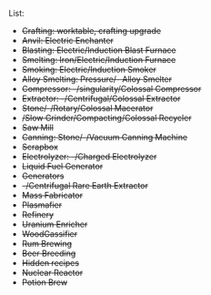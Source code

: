 List:

- ~~Crafting: worktable, crafting upgrade~~
- ~~Anvil: Electric Enchanter~~
- ~~Blasting: Electric/Induction Blast Furnace~~
- ~~Smelting: Iron/Electric/Induction Furnace~~
- ~~Smoking: Electric/Induction Smoker~~
- ~~Alloy Smelting: Pressure/- Alloy Smelter~~
- ~~Compressor: -/singularity/Colossal Compressor~~
- ~~Extractor: -/Centrifugal/Colossal Extractor~~
- ~~Stone/-/Rotary/Colossal Macerator~~
- ~~/Slow Grinder/Compacting/Colossal Recycler~~
- ~~Saw Mill~~
- ~~Canning: Stone/-/Vacuum Canning Machine~~
- ~~Scrapbox~~
- ~~Electrolyzer: -/Charged Electrolyzer~~
- ~~Liquid Fuel Generator~~
- ~~Generators~~
- ~~-/Centrifugal Rare Earth Extractor~~
- ~~Mass Fabricator~~
- ~~Plasmafier~~
- ~~Refinery~~
- ~~Uranium Enricher~~
- ~~WoodGassifier~~
- ~~Rum Brewing~~
- ~~Beer Breeding~~
- ~~Hidden recipes~~
- ~~Nuclear Reactor~~
- ~~Potion Brew~~
